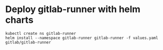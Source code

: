 # Deploy gitlab-runner with helm charts
```
kubectl create ns gitlab-runner
helm install --namespace gitlab-runner gitlab-runner -f values.yaml gitlab/gitlab-runner
```